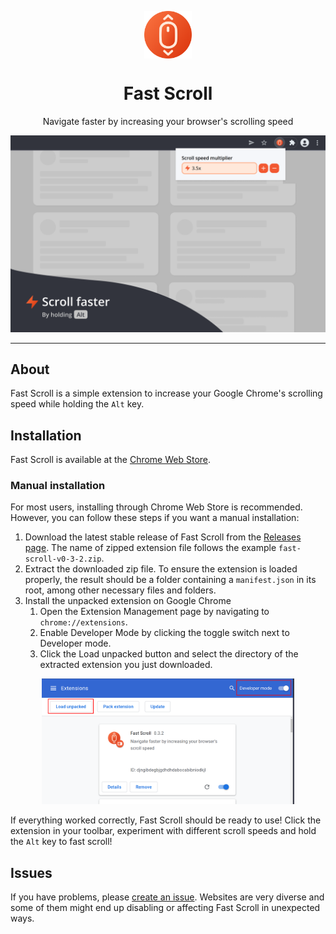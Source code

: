 <p align="center">
  <img src="public/images/brand/icons/256.png" alt="Fast Scroll" width="15%" align="center" />
  <br/>
  <h1 align="center">Fast Scroll</h1>
</p>

<p align="center">Navigate faster by increasing your browser's scrolling speed</p>

<p align="center">
  <img src="docs/assets/demonstration-hero.png">
</p>

---

## About

Fast Scroll is a simple extension to increase your Google Chrome's scrolling speed while holding the `Alt` key.

## Installation

Fast Scroll is available at the [Chrome Web Store](https://chrome.google.com/webstore/detail/fast-scroll/dkdnncjokeklapahlhbgfnnakjjaogmb).

### Manual installation

For most users, installing through Chrome Web Store is recommended. However, you can follow these steps if you want a manual installation:

1. Download the latest stable release of Fast Scroll from the [Releases page](https://github.com/diego-aquino/fast-scroll/releases). The name of zipped extension file follows the example `fast-scroll-v0-3-2.zip`.
2. Extract the downloaded zip file. To ensure the extension is loaded properly, the result should be a folder containing a `manifest.json` in its root, among other necessary files and folders.
3. Install the unpacked extension on Google Chrome
   1. Open the Extension Management page by navigating to `chrome://extensions`.
   2. Enable Developer Mode by clicking the toggle switch next to Developer mode.
   3. Click the Load unpacked button and select the directory of the extracted extension you just downloaded.

<p align="center">
  <img src="docs/assets/loading-an-unpacked-extension.png" width="80%">
</p>

If everything worked correctly, Fast Scroll should be ready to use! Click the extension in your toolbar, experiment with different scroll speeds and hold the `Alt` key to fast scroll!

## Issues

If you have problems, please [create an issue](https://github.com/diego-aquino/fast-scroll/issues/new). Websites are very diverse and some of them might end up disabling or affecting Fast Scroll in unexpected ways.

